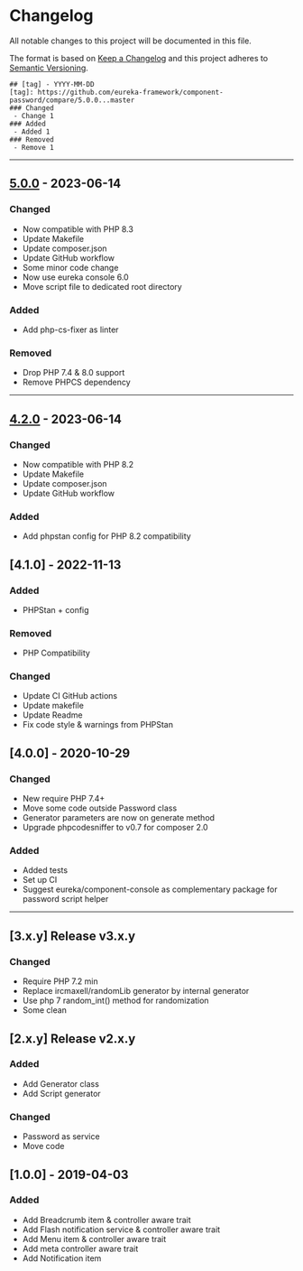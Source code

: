 # Changelog
All notable changes to this project will be documented in this file.

The format is based on [Keep a Changelog](http://keepachangelog.com/en/1.0.0/)
and this project adheres to [Semantic Versioning](http://semver.org/spec/v2.0.0.html).

```
## [tag] - YYYY-MM-DD
[tag]: https://github.com/eureka-framework/component-password/compare/5.0.0...master
### Changed
 - Change 1
### Added
 - Added 1
### Removed
 - Remove 1
```
----

## [5.0.0] - 2023-06-14
[5.0.0]: https://github.com/eureka-framework/component-password/compare/4.2.0...5.0.0
### Changed
- Now compatible with PHP 8.3
- Update Makefile
- Update composer.json
- Update GitHub workflow
- Some minor code change
- Now use eureka console 6.0
- Move script file to dedicated root directory
### Added
- Add php-cs-fixer as linter
### Removed
- Drop PHP 7.4 & 8.0 support
- Remove PHPCS dependency

----

## [4.2.0] - 2023-06-14
[4.2.0]: https://github.com/eureka-framework/component-password/compare/4.1.0...4.2.0
### Changed
- Now compatible with PHP 8.2
- Update Makefile
- Update composer.json
- Update GitHub workflow
### Added
- Add phpstan config for PHP 8.2 compatibility

## [4.1.0] - 2022-11-13
### Added
 - PHPStan + config
### Removed
 - PHP Compatibility
### Changed
 - Update CI GitHub actions
 - Update makefile
 - Update Readme
 - Fix code style & warnings from PHPStan

## [4.0.0] - 2020-10-29
### Changed
 - New require PHP 7.4+
 - Move some code outside Password class
 - Generator parameters are now on generate method
 - Upgrade phpcodesniffer to v0.7 for composer 2.0
### Added
 - Added tests
 - Set up CI
 - Suggest eureka/component-console as complementary package for password script helper

----

## [3.x.y] Release v3.x.y
### Changed
 - Require PHP 7.2 min
 - Replace ircmaxell/randomLib generator by internal generator
 - Use php 7 random_int() method for randomization
 - Some clean

## [2.x.y] Release v2.x.y
### Added
 - Add Generator class
 - Add Script generator
### Changed
 - Password as service
 - Move code
 


## [1.0.0] - 2019-04-03
### Added
  - Add Breadcrumb item & controller aware trait
  - Add Flash notification service & controller aware trait
  - Add Menu item & controller aware trait
  - Add meta controller aware trait
  - Add Notification item
